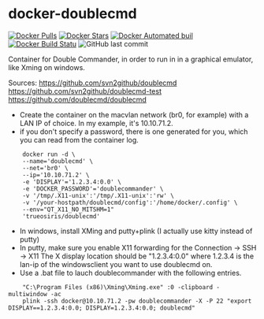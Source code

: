 # docker-doublecmd

[![Docker Pulls](https://img.shields.io/docker/pulls/trueosiris/doublecmd.svg)](https://hub.docker.com/r/trueosiris/doublecmd/) [![Docker Stars](https://img.shields.io/docker/stars/trueosiris/doublecmd.svg)](https://hub.docker.com/r/trueosiris/doublecmd/) [![Docker Automated buil](https://img.shields.io/docker/automated/trueosiris/doublecmd.svg)](https://hub.docker.com/r/trueosiris/doublecmd/) [![Docker Build Statu](https://img.shields.io/docker/build/trueosiris/doublecmd.svg)](https://hub.docker.com/r/trueosiris/doublecmd/) ![GitHub last commit](https://img.shields.io/github/last-commit/trueosiris/docker-doublecmd.svg)


Container for Double Commander, in order to run in in a graphical emulator, like Xming on windows.

Sources:
https://github.com/svn2github/doublecmd
https://github.com/svn2github/doublecmd-test
https://github.com/doublecmd/doublecmd


- Create the container on the macvlan network (br0, for example) with a LAN IP of choice. In my example, it's 10.10.71.2.
- if you don't specify a password, there is one generated for you, which you can read from the container log.

```
    docker run -d \
    --name='doublecmd' \
    --net='br0' \
    --ip='10.10.71.2' \
    -e 'DISPLAY'='1.2.3.4:0.0' \
    -e 'DOCKER_PASSWORD'='doublecommander' \
    -v '/tmp/.X11-unix':'/tmp/.X11-unix':'rw' \
    -v '/your-hostpath/doublecmd/config':'/home/docker/.config' \
    --env="QT_X11_NO_MITSHM=1" 
    'trueosiris/doublecmd'
```

- In windows, install XMing and putty+plink (I actually use kitty instead of putty)
- In putty, make sure you enable X11 forwarding for the Connection -> SSH -> X11
  The X display location should be "1.2.3.4:0.0" where 1.2.3.4 is the lan-ip of the windowsclient you want to use doublecmd on.
- Use a .bat file to lauch doublecommander with the following entries.
```
    "C:\Program Files (x86)\Xming\Xming.exe" :0 -clipboard -multiwindow -ac
    plink -ssh docker@10.10.71.2 -pw doublecommander -X -P 22 "export DISPLAY==1.2.3.4:0.0; DISPLAY=1.2.3.4:0.0; doublecmd"
```
